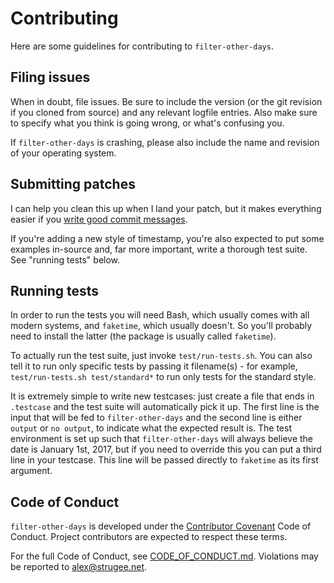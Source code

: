 # Contributing

Here are some guidelines for contributing to `filter-other-days`.

## Filing issues

When in doubt, file issues. Be sure to include the version (or the git
revision if you cloned from source) and any relevant logfile
entries. Also make sure to specify what you think is going wrong, or
what's confusing you.

If `filter-other-days` is crashing, please also include the name and
revision of your operating system.

## Submitting patches

I can help you clean this up when I land your patch, but it makes
everything easier if you [write good commit messages][msgs].

If you're adding a new style of timestamp, you're also expected to put
some examples in-source and, far more important, write a thorough test
suite. See "running tests" below.

## Running tests

In order to run the tests you will need Bash, which usually comes with
all modern systems, and `faketime`, which usually doesn't. So you'll
probably need to install the latter (the package is usually called
`faketime`).

To actually run the test suite, just invoke `test/run-tests.sh`. You
can also tell it to run only specific tests by passing it
filename(s) - for example, `test/run-tests.sh test/standard*` to run
only tests for the standard style.

It is extremely simple to write new testcases: just create a file that
ends in `.testcase` and the test suite will automatically pick it
up. The first line is the input that will be fed to
`filter-other-days` and the second line is either `output` or `no
output`, to indicate what the expected result is. The test environment
is set up such that `filter-other-days` will always believe the date
is January 1st, 2017, but if you need to override this you can put a
third line in your testcase. This line will be passed directly to
`faketime` as its first argument.

## Code of Conduct

`filter-other-days` is developed under the [Contributor
Covenant][covenant] Code of Conduct. Project contributors are expected
to respect these terms.

For the full Code of Conduct, see
[CODE_OF_CONDUCT.md][coc.md]. Violations may be reported to
<alex@strugee.net>.

 [covenant]: http://contributor-covenant.org/
 [coc.md]: https://github.com/strugee/filter-other-days/blob/master/CODE_OF_CONDUCT.md
 [msgs]: https://chris.beams.io/posts/git-commit/
